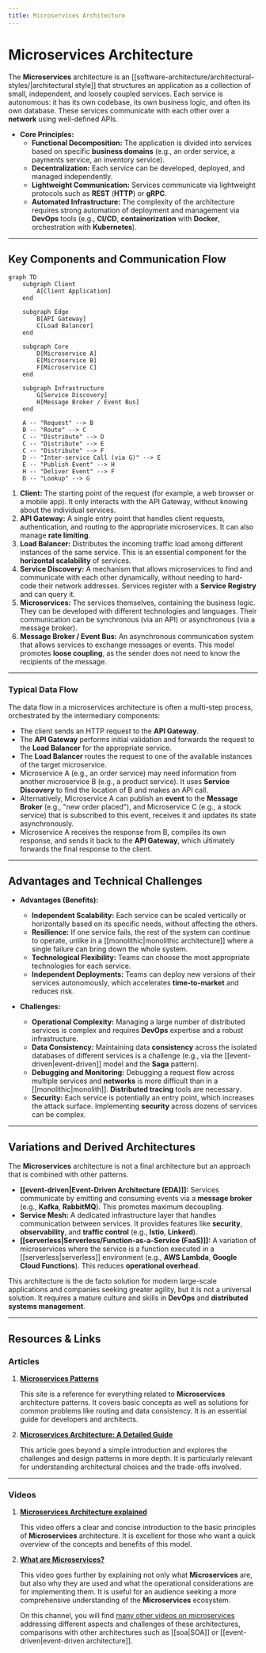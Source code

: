 ```yaml
---
title: Microservices Architecture
---
```

# Microservices Architecture

The **Microservices** architecture is an [[software-architecture/architectural-styles/|architectural style]] that structures an application as a collection of small, independent, and loosely coupled services. Each service is autonomous: it has its own codebase, its own business logic, and often its own database. These services communicate with each other over a **network** using well-defined APIs.

* **Core Principles:**
    * **Functional Decomposition:** The application is divided into services based on specific **business domains** (e.g., an order service, a payments service, an inventory service).
    * **Decentralization:** Each service can be developed, deployed, and managed independently.
    * **Lightweight Communication:** Services communicate via lightweight protocols such as **REST** (**HTTP**) or **gRPC**.
    * **Automated Infrastructure:** The complexity of the architecture requires strong automation of deployment and management via **DevOps** tools (e.g., **CI/CD**, **containerization** with **Docker**, orchestration with **Kubernetes**).

---

## Key Components and Communication Flow

```mermaid
graph TD
    subgraph Client
        A[Client Application]
    end
    
    subgraph Edge
        B[API Gateway]
        C[Load Balancer]
    end

    subgraph Core
        D[Microservice A]
        E[Microservice B]
        F[Microservice C]
    end

    subgraph Infrastructure
        G[Service Discovery]
        H[Message Broker / Event Bus]
    end

    A -- "Request" --> B
    B -- "Route" --> C
    C -- "Distribute" --> D
    C -- "Distribute" --> E
    C -- "Distribute" --> F
    D -- "Inter-service Call (via G)" --> E
    E -- "Publish Event" --> H
    H -- "Deliver Event" --> F
    D -- "Lookup" --> G
```

1.  **Client:** The starting point of the request (for example, a web browser or a mobile app). It only interacts with the API Gateway, without knowing about the individual services.
2.  **API Gateway:** A single entry point that handles client requests, authentication, and routing to the appropriate microservices. It can also manage **rate limiting**.
3.  **Load Balancer:** Distributes the incoming traffic load among different instances of the same service. This is an essential component for the **horizontal scalability** of services.
4.  **Service Discovery:** A mechanism that allows microservices to find and communicate with each other dynamically, without needing to hard-code their network addresses. Services register with a **Service Registry** and can query it.
5.  **Microservices:** The services themselves, containing the business logic. They can be developed with different technologies and languages. Their communication can be synchronous (via an API) or asynchronous (via a message broker).
6.  **Message Broker / Event Bus:** An asynchronous communication system that allows services to exchange messages or events. This model promotes **loose coupling**, as the sender does not need to know the recipients of the message.

---

### **Typical Data Flow**

The data flow in a microservices architecture is often a multi-step process, orchestrated by the intermediary components:

* The client sends an HTTP request to the **API Gateway**.
* The **API Gateway** performs initial validation and forwards the request to the **Load Balancer** for the appropriate service.
* The **Load Balancer** routes the request to one of the available instances of the target microservice.
* Microservice A (e.g., an order service) may need information from another microservice B (e.g., a product service). It uses **Service Discovery** to find the location of B and makes an API call.
* Alternatively, Microservice A can publish an **event** to the **Message Broker** (e.g., "new order placed"), and Microservice C (e.g., a stock service) that is subscribed to this event, receives it and updates its state asynchronously.
* Microservice A receives the response from B, compiles its own response, and sends it back to the **API Gateway**, which ultimately forwards the final response to the client.


---

## Advantages and Technical Challenges

* **Advantages (Benefits):**
    * **Independent Scalability:** Each service can be scaled vertically or horizontally based on its specific needs, without affecting the others.
    * **Resilience:** If one service fails, the rest of the system can continue to operate, unlike in a [[monolithic|monolithic architecture]] where a single failure can bring down the whole system.
    * **Technological Flexibility:** Teams can choose the most appropriate technologies for each service.
    * **Independent Deployments:** Teams can deploy new versions of their services autonomously, which accelerates **time-to-market** and reduces risk.

* **Challenges:**
    * **Operational Complexity:** Managing a large number of distributed services is complex and requires **DevOps** expertise and a robust infrastructure.
    * **Data Consistency:** Maintaining data **consistency** across the isolated databases of different services is a challenge (e.g., via the [[event-driven|event-driven]] model and the **Saga** pattern).
    * **Debugging and Monitoring:** Debugging a request flow across multiple services and **networks** is more difficult than in a [[monolithic|monolith]]. **Distributed tracing** tools are necessary.
    * **Security:** Each service is potentially an entry point, which increases the attack surface. Implementing **security** across dozens of services can be complex.

---

## Variations and Derived Architectures

The **Microservices** architecture is not a final architecture but an approach that is combined with other patterns.

* **[[event-driven|Event-Driven Architecture (EDA)]]:** Services communicate by emitting and consuming events via a **message broker** (e.g., **Kafka**, **RabbitMQ**). This promotes maximum decoupling.
* **Service Mesh:** A dedicated infrastructure layer that handles communication between services. It provides features like **security**, **observability**, and **traffic control** (e.g., **Istio**, **Linkerd**).
* **[[serverless|Serverless/Function-as-a-Service (FaaS)]]:** A variation of microservices where the service is a function executed in a [[serverless|serverless]] environment (e.g., **AWS Lambda**, **Google Cloud Functions**). This reduces **operational overhead**.

This architecture is the de facto solution for modern large-scale applications and companies seeking greater agility, but it is not a universal solution. It requires a mature culture and skills in **DevOps** and **distributed systems management**.

---

## **Resources & Links**

### **Articles**

1.  **[Microservices Patterns](https://microservices.io/patterns/microservices.html)**
    
    This site is a reference for everything related to **Microservices** architecture patterns. It covers basic concepts as well as solutions for common problems like routing and data consistency. It is an essential guide for developers and architects.

2.  **[Microservices Architecture: A Detailed Guide](https://medium.com/design-microservices-architecture-with-patterns/microservices-architecture-2bec9da7d42a)**
    
    This article goes beyond a simple introduction and explores the challenges and design patterns in more depth. It is particularly relevant for understanding architectural choices and the trade-offs involved.

---

### **Videos**

1.  **[Microservices Architecture explained](https://www.youtube.com/watch?v=8BPDv038oMI)**
    
    This video offers a clear and concise introduction to the basic principles of **Microservices** architecture. It is excellent for those who want a quick overview of the concepts and benefits of this model.

2.  **[What are Microservices?](https://www.youtube.com/watch?v=UZQMUiVqpFs)**
    
    This video goes further by explaining not only what **Microservices** are, but also why they are used and what the operational considerations are for implementing them. It is useful for an audience seeking a more comprehensive understanding of the **Microservices** ecosystem.

    On this channel, you will find [many other videos on microservices](https://www.developertoarchitect.com/lessons-microservices.html) addressing different aspects and challenges of these architectures, comparisons with other architectures such as [[soa|SOA]] or [[event-driven|event-driven architecture]].